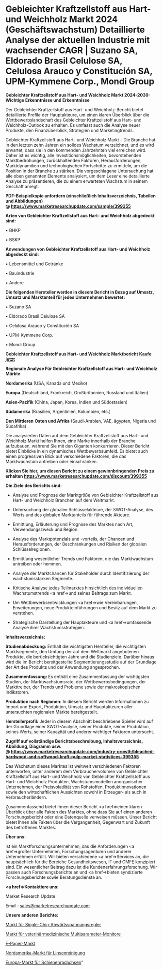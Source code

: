 # Gebleichter Kraftzellstoff aus Hart- und Weichholz Markt 2024 (Geschäftswachstum) Detaillierte Analyse der aktuellen Industrie mit wachsender CAGR | Suzano SA, Eldorado Brasil Celulose SA, Celulosa Arauco y Constitución SA, UPM-Kymmene Corp., Mondi Group

<strong>Gebleichter Kraftzellstoff aus Hart- und Weichholz Markt 2024-2030: Wichtige Erkenntnisse und Erkenntnisse</strong>

Der Gebleichter Kraftzellstoff aus Hart- und Weichholz-Bericht bietet detaillierte Profile der Hauptakteure, um einen klaren Überblick über die Wettbewerbslandschaft des Gebleichter Kraftzellstoff aus Hart- und Weichholz-Outlook zu erhalten. Es umfasst auch die Analyse neuer Produkte, den Finanzüberblick, Strategien und Marketingtrends.

Gebleichter Kraftzellstoff aus Hart- und Weichholz Markt - Die Branche hat in den letzten zehn Jahren ein solides Wachstum verzeichnet, und es wird erwartet, dass sie in den kommenden Jahrzehnten viel erreichen wird. Daher ist es wichtig, alle Investitionsmöglichkeiten, bevorstehenden Marktbedrohungen, zurückhaltenden Faktoren, Herausforderungen, Marktdynamiken und technologischen Fortschritte zu ermitteln, um die Position in der Branche zu stärken. Die vorgeschlagene Untersuchung hat alle oben genannten Elemente analysiert, um dem Leser eine detaillierte Analyse zu präsentieren, die zu einem erwarteten Wachstum in seinem Geschäft anregt.

<strong><b>PDF-Beispielkopie anfordern (einschließlich Inhaltsverzeichnis, Tabellen und Abbildungen) @ </b></strong><strong><a href=https://www.marketresearchupdate.com/sample/399355><strong>https://www.marketresearchupdate.com/sample/399355</u></a></strong></strong>

<strong>Arten von Gebleichter Kraftzellstoff aus Hart- und Weichholz abgedeckt sind:</strong>

• BHKP

• BSKP

<strong>Anwendungen von Gebleichter Kraftzellstoff aus Hart- und Weichholz abgedeckt sind:</strong>

• Lebensmittel und Getränke

• Bauindustrie

• Andere

<strong>Die folgenden Hersteller werden in diesem Bericht in Bezug auf Umsatz, Umsatz und Marktanteil für jedes Unternehmen bewertet:</strong>

• Suzano SA

• Eldorado Brasil Celulose SA

• Celulosa Arauco y Constitución SA

• UPM-Kymmene Corp.

• Mondi Group

<strong>Gebleichter Kraftzellstoff aus Hart- und Weichholz Marktbericht <a href=https://www.marketresearchupdate.com/buynow/399355>Kaufe jetzt</a></strong>

<strong>Regionale Analyse Für Gebleichter Kraftzellstoff aus Hart- und Weichholz Märkte</strong>

<strong>Nordamerika</strong> (USA, Kanada und Mexiko)

<strong>Europa</strong> (Deutschland, Frankreich, Großbritannien, Russland und Italien)

<strong>Asien-Pazifik</strong> (China, Japan, Korea, Indien und Südostasien)

<strong>Südamerika</strong> (Brasilien, Argentinien, Kolumbien, etc.)

<strong>Den Mittleren</strong> <strong>Osten und Afrika</strong> (Saudi-Arabien, VAE, ägypten, Nigeria und Südafrika)

Die analysierten Daten auf dem Gebleichter Kraftzellstoff aus Hart- und Weichholz Markt helfen Ihnen, eine Marke innerhalb der Branche aufzubauen, während Sie mit den Giganten konkurrieren. Dieser Bericht bietet Einblicke in ein dynamisches Wettbewerbsumfeld. Es bietet auch einen progressiven Blick auf verschiedene Faktoren, die das Marktwachstum antreiben oder einschränken.

<strong>Klicken Sie hier, um diesen Bericht zu einem gewinnbringenden Preis zu erhalten
</strong><strong><a href=https://www.marketresearchupdate.com/discount/399355>https://www.marketresearchupdate.com/discount/399355</b></u></strong></a>

<strong>Die Ziele des Berichts sind:</strong>

- Analyse und Prognose der Marktgröße von Gebleichter Kraftzellstoff aus Hart- und Weichholz Branchen auf dem Weltmarkt.

- Untersuchung der globalen Schlüsselakteure, der SWOT-Analyse, des Werts und des globalen Marktanteils für führende Akteure.

- Ermittlung, Erläuterung und Prognose des Marktes nach Art, Verwendungszweck und Region.

- Analyse des Marktpotenzials und -vorteils, der Chancen und Herausforderungen, der Beschränkungen und Risiken der globalen Schlüsselregionen.

- Ermittlung wesentlicher Trends und Faktoren, die das Marktwachstum antreiben oder hemmen.

- Analyse der Marktchancen für Stakeholder durch Identifizierung der wachstumsstarken Segmente.

- Kritische Analyse jedes Teilmarktes hinsichtlich des individuellen Wachstumstrends <a href=>und</a> seines Beitrags zum Markt.

- Um Wettbewerbsentwicklungen <a href=>wie</a> Vereinbarungen, Erweiterungen, neue Produkteinführungen und Besitz auf dem Markt zu verstehen.

- Strategische Darstellung der Hauptakteure und <a href=>umfas</a>sende Analyse ihrer Wachstumsstrategien.

<strong>Inhaltsverzeichnis:</strong>

<strong>Studienabdeckung:</strong> Enthält die wichtigsten Hersteller, die wichtigsten Marktsegmente, den Umfang der auf dem Weltmarkt angebotenen Produkte, die berücksichtigten Jahre und die Studienziele. Darüber hinaus wird die im Bericht bereitgestellte Segmentierungsstudie auf der Grundlage der Art des Produkts und der Anwendung angesprochen.

<strong>Zusammenfassung:</strong> Es enthält eine Zusammenfassung der wichtigsten Studien, der Marktwachstumsrate, der Wettbewerbsbedingungen, der Markttreiber, der Trends und Probleme sowie der makroskopischen Indikatoren.

<strong>Produktion nach Regionen:</strong> In diesem Bericht werden Informationen zu Import und Export, Produktion, Umsatz und Hauptakteuren aller untersuchten regionalen Märkte bereitgestellt.

<strong>Herstellerprofil:</strong> Jeder in diesem Abschnitt beschriebene Spieler wird auf der Grundlage einer SWOT-Analyse, seiner Produkte, seiner Produktion, seines Werts, seiner Kapazität und anderer wichtiger Faktoren untersucht.

<strong><b>Zugriff auf vollständige Berichtsbeschreibung, Inhaltsverzeichnis, Abbildung, Diagramm usw. @ </b></strong><strong><a href=https://www.marketresearchupdate.com/industry-growth/bleached-hardwood-and-softwood-kraft-pulp-market-statistices-399355>https://www.marketresearchupdate.com/industry-growth/bleached-hardwood-and-softwood-kraft-pulp-market-statistices-399355</a></strong>

Das Wachstum dieses Marktes ist weltweit verschiedenen Faktoren unterworfen, unter anderem dem Verbrauchervolumen von Gebleichter Kraftzellstoff aus Hart- und Weichholz von Gebleichter Kraftzellstoff aus Hart- und Weichholz Produkten, Wachstumsmodellen anorganischer Unternehmen, der Preisvolatilität von Rohstoffen, Produktinnovationen sowie den wirtschaftlichen Aussichten sowohl in Erzeuger- als auch in Verbraucherländern.

Zusammenfassend bietet Ihnen dieser Bericht <a href=>einen</a> klaren Überblick über alle Fakten des Marktes, ohne dass Sie auf einen anderen Forschungsbericht oder eine Datenquelle verweisen müssen. Unser Bericht bietet Ihnen alle Fakten über die Vergangenheit, Gegenwart und Zukunft des betroffenen Marktes.

<strong>Über uns:</strong>

 ist ein Marktforschungsunternehmen, das die Anforderungen <a href=>großer</a> Unternehmen, Forschungsagenturen und anderer Unternehmen erfüllt. Wir bieten verschiedene <a href=>Services</a> an, die hauptsächlich für die Bereiche Gesundheitswesen, IT und CMFE konzipiert sind. Ein wesentlicher Beitrag dazu ist die Kundenerfahrungsforschung. Wir passen auch Forschungsberichte an und <a href=>bieten</a> syndizierte Forschungsberichte sowie Beratungsdienste an.

<strong><a href=>Kontaktiere uns:</a></strong>

Market Research Update

Email : sales@marketresearchupdate.com

<strong>Unsere anderen Berichte:</strong>

<a href=https://www.linkedin.com/pulse/single-chip-step-down-voltage-regulator-market>Markt für Single-Chip-Abwärtsspannungsregler</a>

<a href=https://www.linkedin.com/pulse/veterinary-multi-parameter-monitors-market-2f>Markt für veterinärmedizinische Multiparameter-Monitore</a>

<a href=https://www.linkedin.com/pulse/e-paper-market-research-report-reveals-explosive>E-Paper-Markt</a>

<a href=https://www.linkedin.com/pulse/north-america-lens-cleaning-market-1f>Nordamerika-Markt für Linsenreinigung</a>

<a href=https://www.linkedin.com/pulse/europe-rail-wheel-axle-market-size-production>Europa-Markt für Schienenradachsen</a>"
